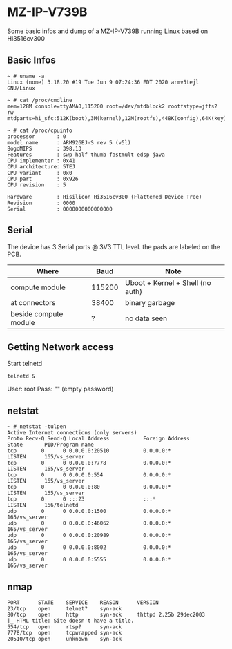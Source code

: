 # MZ-IP-V739B

Some basic infos and dump of a MZ-IP-V739B running Linux based on Hi3516cv300

## Basic Infos

```
~ # uname -a
Linux (none) 3.18.20 #19 Tue Jun 9 07:24:36 EDT 2020 armv5tejl GNU/Linux

~ # cat /proc/cmdline
mem=128M console=ttyAMA0,115200 root=/dev/mtdblock2 rootfstype=jffs2 rw mtdparts=hi_sfc:512K(boot),3M(kernel),12M(rootfs),448K(config),64K(key)

~ # cat /proc/cpuinfo
processor       : 0
model name      : ARM926EJ-S rev 5 (v5l)
BogoMIPS        : 398.13
Features        : swp half thumb fastmult edsp java
CPU implementer : 0x41
CPU architecture: 5TEJ
CPU variant     : 0x0
CPU part        : 0x926
CPU revision    : 5

Hardware        : Hisilicon Hi3516cv300 (Flattened Device Tree)
Revision        : 0000
Serial          : 0000000000000000

```

## Serial

The device has 3 Serial ports @ 3V3 TTL level.
the pads are labeled on the PCB.

| Where                 | Baud   | Note                             |
|-----------------------|--------|----------------------------------|
| compute module        | 115200 | Uboot + Kernel + Shell (no auth) |
| at connectors         | 38400  | binary garbage                   |
| beside compute module | ?      | no data seen                     |

## Getting Network access

Start telnetd
```
telnetd &
```

User: root
Pass: "" (empty password)

## netstat

```
~ # netstat -tulpen
Active Internet connections (only servers)
Proto Recv-Q Send-Q Local Address           Foreign Address         State       PID/Program name    
tcp        0      0 0.0.0.0:20510           0.0.0.0:*               LISTEN      165/vs_server
tcp        0      0 0.0.0.0:7778            0.0.0.0:*               LISTEN      165/vs_server
tcp        0      0 0.0.0.0:554             0.0.0.0:*               LISTEN      165/vs_server
tcp        0      0 0.0.0.0:80              0.0.0.0:*               LISTEN      165/vs_server
tcp        0      0 :::23                   :::*                    LISTEN      166/telnetd
udp        0      0 0.0.0.0:1500            0.0.0.0:*                           165/vs_server
udp        0      0 0.0.0.0:46062           0.0.0.0:*                           165/vs_server
udp        0      0 0.0.0.0:20989           0.0.0.0:*                           165/vs_server
udp        0      0 0.0.0.0:8002            0.0.0.0:*                           165/vs_server
udp        0      0 0.0.0.0:5555            0.0.0.0:*                           165/vs_server
```

## nmap

```
PORT      STATE    SERVICE    REASON      VERSION
23/tcp    open     telnet?    syn-ack
80/tcp    open     http       syn-ack     thttpd 2.25b 29dec2003
|_ HTML title: Site doesn't have a title.
554/tcp   open     rtsp?      syn-ack
7778/tcp  open     tcpwrapped syn-ack
20510/tcp open     unknown    syn-ack
```
